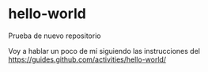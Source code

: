 # hello-world
Prueba de nuevo repositorio

Voy a hablar un poco de mí siguiendo las instrucciones del https://guides.github.com/activities/hello-world/
